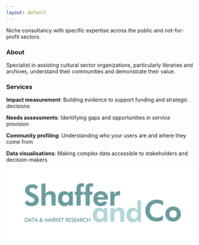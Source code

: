 ```yaml
---
layout: default
---
```


Niche consultancy with specific expertise across the public and not-for-profit sectors.

### About

Specialist in assisting cultural sector organizations, particularly libraries and archives, understand their communities and demonstrate their value.

### Services

**Impact measurement**: Building evidence to support funding and strategic decisions  

**Needs assessments**: Identifying gaps and opportunities in service provision  

**Community profiling**: Understanding who your users are and where they come from  

**Data visualisations**: Making complex data accessible to stakeholders and decision-makers  

<img src="Logo-Shaffer Co.png" alt="Shaffer and Co Logo" style="float:right">
